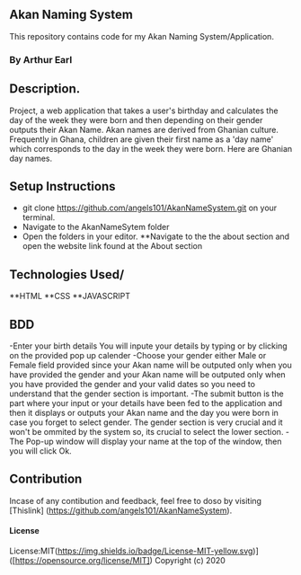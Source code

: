 ##  Akan Naming System
This repository contains code for my Akan Naming System/Application.
### By Arthur Earl
## Description.
Project, a web application that takes a user's birthday and calculates the day of the week they were born and then depending on their gender outputs their Akan Name. 
  Akan names are derived from Ghanian culture. Frequently in Ghana,
 children are given their first name as a 'day name' which corresponds to the day in the week they were born. Here are Ghanian day names.
                                     </div>
##  Setup Instructions
* git clone https://github.com/angels101/AkanNameSystem.git on your terminal.
* Navigate to the AkanNameSytem folder
* Open the folders in your editor.
**Navigate to the the about section and open the website link found at the About section
                                    </div>
## Technologies Used/
**HTML
**CSS 
**JAVASCRIPT
            </div>
## BDD
-Enter your birth details
You will inpute your details by typing or by clicking on the provided pop up calender
-Choose your gender either Male or Female field provided since your Akan name will be outputed only when you have provided the gender and your Akan
name will be outputed only when you have provided the gender and your valid dates so you need to understand that the gender section is important.
-The submit button is the part where your input or your details have been fed to the application and then it displays or outputs your Akan name and the day
you were born in case you forget to select gender. The gender section is very crucial and it won't be ommited by the system so, its crucial to select the lower section.
-The Pop-up window will display your name at the top of the window, then you will click Ok.
                 </div>

## Contribution
Incase of any contibution and feedback, feel free to doso by visiting [Thislink] (https://github.com/angels101/AkanNameSystem).
                      </br>
#### License
  License:MIT(https://img.shields.io/badge/License-MIT-yellow.svg)]
  ([https://opensource.org/license/MIT])
  Copyright (c) 2020 



